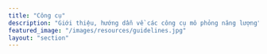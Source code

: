 ```yaml
---
title: "Công cụ"
description: "Giới thiệu, hướng dẫn về các công cụ mô phỏng năng lượng"
featured_image: "/images/resources/guidelines.jpg"
layout: "section"
---
```

